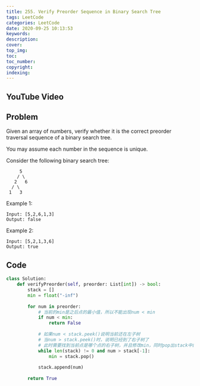 ```yaml
---
title: 255. Verify Preorder Sequence in Binary Search Tree
tags: LeetCode
categories: LeetCode
date: 2020-09-25 10:13:53
keywords:
description:
cover:
top_img:
toc:
toc_number:
copyright:
indexing:
---
```

## YouTube Video


## Problem
Given an array of numbers, verify whether it is the correct preorder traversal sequence of a binary search tree.

You may assume each number in the sequence is unique.

Consider the following binary search tree: 
```
     5
    / \
   2   6
  / \
 1   3
```
Example 1:
```
Input: [5,2,6,1,3]
Output: false
```
Example 2:
```
Input: [5,2,1,3,6]
Output: true
```

## Code

```python
class Solution:
    def verifyPreorder(self, preorder: List[int]) -> bool:
        stack = []
        min = float("-inf")
        
        for num in preorder:
            # 当前的min是之后点的最小值，所以不能出现num < min
            if num < min:
                return False
            
            # 如果num < stack.peek()说明当前还在左子树
            # 当num > stack.peek()时，说明已经到了右子树了
            # 此时需要找到当前点是哪个点的右子树，并且修改min，同时pop出stack中的值
            while len(stack) != 0 and num > stack[-1]:
                min = stack.pop()
            
            stack.append(num)
        
        return True
```